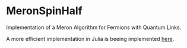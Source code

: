 # MeronSpinHalf

Implementation of a Meron Algorithm for Fermions with Quantum Links.

A more efficient implementation in Julia is beeing implemented [here](https://github.com/theabudde/MeronSpinHalf-Julia).
